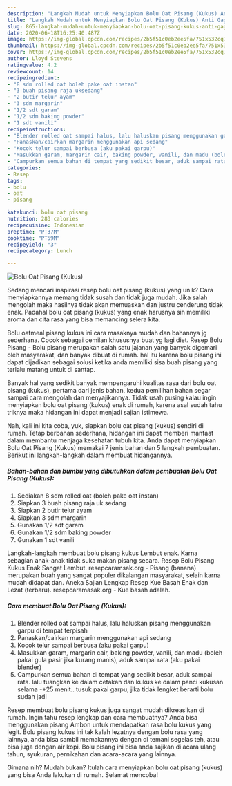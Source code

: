 ```yaml
---
description: "Langkah Mudah untuk Menyiapkan Bolu Oat Pisang (Kukus) Anti Gagal"
title: "Langkah Mudah untuk Menyiapkan Bolu Oat Pisang (Kukus) Anti Gagal"
slug: 865-langkah-mudah-untuk-menyiapkan-bolu-oat-pisang-kukus-anti-gagal
date: 2020-06-18T16:25:40.487Z
image: https://img-global.cpcdn.com/recipes/2b5f51c0eb2ee5fa/751x532cq70/bolu-oat-pisang-kukus-foto-resep-utama.jpg
thumbnail: https://img-global.cpcdn.com/recipes/2b5f51c0eb2ee5fa/751x532cq70/bolu-oat-pisang-kukus-foto-resep-utama.jpg
cover: https://img-global.cpcdn.com/recipes/2b5f51c0eb2ee5fa/751x532cq70/bolu-oat-pisang-kukus-foto-resep-utama.jpg
author: Lloyd Stevens
ratingvalue: 4.2
reviewcount: 14
recipeingredient:
- "8 sdm rolled oat boleh pake oat instan"
- "3 buah pisang raja uksedang"
- "2 butir telur ayam"
- "3 sdm margarin"
- "1/2 sdt garam"
- "1/2 sdm baking powder"
- "1 sdt vanili"
recipeinstructions:
- "Blender rolled oat sampai halus, lalu haluskan pisang menggunakan garpu di tempat terpisah"
- "Panaskan/cairkan margarin menggunakan api sedang"
- "Kocok telur sampai berbusa (aku pakai garpu)"
- "Masukkan garam, margarin cair, baking powder, vanili, dan madu (boleh pakai gula pasir jika kurang manis), aduk sampai rata (aku pakai blender)"
- "Campurkan semua bahan di tempat yang sedikit besar, aduk sampai rata. lalu tuangkan ke dalam cetakan dan kukus ke dalam panci kukusan selama -+25 menit.. tusuk pakai garpu, jika tidak lengket berarti bolu sudah jadi"
categories:
- Resep
tags:
- bolu
- oat
- pisang

katakunci: bolu oat pisang 
nutrition: 283 calories
recipecuisine: Indonesian
preptime: "PT37M"
cooktime: "PT59M"
recipeyield: "3"
recipecategory: Lunch

---
```



![Bolu Oat Pisang (Kukus)](https://img-global.cpcdn.com/recipes/2b5f51c0eb2ee5fa/751x532cq70/bolu-oat-pisang-kukus-foto-resep-utama.jpg)

Sedang mencari inspirasi resep bolu oat pisang (kukus) yang unik? Cara menyiapkannya memang tidak susah dan tidak juga mudah. Jika salah mengolah maka hasilnya tidak akan memuaskan dan justru cenderung tidak enak. Padahal bolu oat pisang (kukus) yang enak harusnya sih memiliki aroma dan cita rasa yang bisa memancing selera kita.

Bolu oatmeal pisang kukus ini cara masaknya mudah dan bahannya jg sederhana. Cocok sebagai cemilan khususnya buat yg lagi diet. Resep Bolu Pisang - Bolu pisang merupakan salah satu jajanan yang banyak digemari oleh masyarakat, dan banyak dibuat di rumah. hal itu karena bolu pisang ini dapat dijadikan sebagai solusi ketika anda memiliki sisa buah pisang yang terlalu matang untuk di santap.

Banyak hal yang sedikit banyak mempengaruhi kualitas rasa dari bolu oat pisang (kukus), pertama dari jenis bahan, kedua pemilihan bahan segar sampai cara mengolah dan menyajikannya. Tidak usah pusing kalau ingin menyiapkan bolu oat pisang (kukus) enak di rumah, karena asal sudah tahu triknya maka hidangan ini dapat menjadi sajian istimewa.


Nah, kali ini kita coba, yuk, siapkan bolu oat pisang (kukus) sendiri di rumah. Tetap berbahan sederhana, hidangan ini dapat memberi manfaat dalam membantu menjaga kesehatan tubuh kita. Anda dapat menyiapkan Bolu Oat Pisang (Kukus) memakai 7 jenis bahan dan 5 langkah pembuatan. Berikut ini langkah-langkah dalam membuat hidangannya.

<!--inarticleads1-->

##### Bahan-bahan dan bumbu yang dibutuhkan dalam pembuatan Bolu Oat Pisang (Kukus):

1. Sediakan 8 sdm rolled oat (boleh pake oat instan)
1. Siapkan 3 buah pisang raja uk.sedang
1. Siapkan 2 butir telur ayam
1. Siapkan 3 sdm margarin
1. Gunakan 1/2 sdt garam
1. Gunakan 1/2 sdm baking powder
1. Gunakan 1 sdt vanili


Langkah-langkah membuat bolu pisang kukus Lembut enak. Karna sebagian anak-anak tidak suka makan pisang secara. Resep Bolu Pisang Kukus Enak Sangat Lembut. resepcaramsak.org - Pisang (banana) merupakan buah yang sangat populer dikalangan masyarakat, selain karna mudah didapat dan. Aneka Sajian Lengkap Resep Kue Basah Enak dan Lezat (terbaru). resepcaramasak.org - Kue basah adalah. 

<!--inarticleads2-->

##### Cara membuat Bolu Oat Pisang (Kukus):

1. Blender rolled oat sampai halus, lalu haluskan pisang menggunakan garpu di tempat terpisah
1. Panaskan/cairkan margarin menggunakan api sedang
1. Kocok telur sampai berbusa (aku pakai garpu)
1. Masukkan garam, margarin cair, baking powder, vanili, dan madu (boleh pakai gula pasir jika kurang manis), aduk sampai rata (aku pakai blender)
1. Campurkan semua bahan di tempat yang sedikit besar, aduk sampai rata. lalu tuangkan ke dalam cetakan dan kukus ke dalam panci kukusan selama -+25 menit.. tusuk pakai garpu, jika tidak lengket berarti bolu sudah jadi


Resep membuat bolu pisang kukus juga sangat mudah dikreasikan di rumah. Ingin tahu resep lengkap dan cara membuatnya? Anda bisa menggunakan pisang Ambon untuk mendapatkan rasa bolu kukus yang legit. Bolu pisang kukus ini tak kalah lezatnya dengan bolu rasa yang lainnya, anda bisa sambil memakannya dengan di temani segelas teh, atau bisa juga dengan air kopi. Bolu pisang ini bisa anda sajikan di acara ulang tahun, syukuran, pernikahan dan acara-acara yang lainnya. 

Gimana nih? Mudah bukan? Itulah cara menyiapkan bolu oat pisang (kukus) yang bisa Anda lakukan di rumah. Selamat mencoba!
